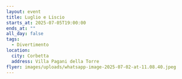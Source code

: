 ```yaml
---
layout: event
title: Luglio e Liscio
starts_at: 2025-07-05T19:00:00
ends_at: ""
all_day: false
tags:
  - Divertimento
location:
  city: Corbetta
  address: Villa Pagani della Torre
flyer: images/uploads/whatsapp-image-2025-07-02-at-11.08.40.jpeg
---
```

